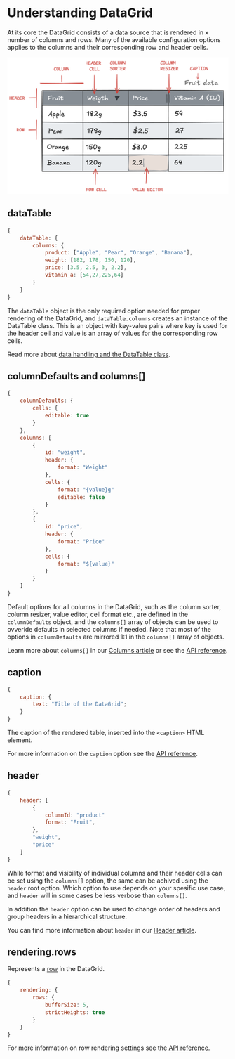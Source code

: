 # Understanding DataGrid

At its core the DataGrid consists of a data source that is rendered in x number of columns and rows. Many of the available configuration options applies to the columns and their corresponding row and header cells.

![table](ill_table.png)

## dataTable

```js
{
    dataTable: {
        columns: {
            product: ["Apple", "Pear", "Orange", "Banana"],
            weight: [182, 178, 150, 120],
            price: [3.5, 2.5, 3, 2.2],
            vitamin_a: [54,27,225,64]
        }
    }
}
```

The `dataTable` object is the only required option needed for proper rendering of the DataGrid, and `dataTable.columns` creates an instance of the DataTable class. This is an object with key-value pairs where key is used for the header cell and value is an array of values for the corresponding row cells.

Read more about [data handling and the DataTable class](https://www.highcharts.com/docs/dashboards/data-table).

## columnDefaults and columns[]

```js
{
    columnDefaults: {
        cells: {
            editable: true
        }
    },
    columns: [
        {
            id: "weight",
            header: {
                format: "Weight"
            },
            cells: {
                format: "{value}g"
                editable: false
            }
        },
        {
            id: "price",
            header: {
                format: "Price"
            },
            cells: {
                format: "${value}"
            }
        }
    ]
}
```

Default options for all columns in the DataGrid, such as the column sorter, column resizer, value editor, cell format etc., are defined in the `columnDefaults` object, and the `columns[]` array of objects can be used to ovveride defaults in selected columns if needed. Note that most of the options in `columnDefaults` are mirrored 1:1 in the `columns[]` array of objects.

Learn more about `columns[]` in our [Columns article](https://www.highcharts.com/docs/datagrid/columns) or see the [API reference](https://api.highcharts.com/dashboards/#interfaces/DataGrid_Options.Options-1#columnDefaults).

## caption

```js
{
    caption: {
        text: "Title of the DataGrid";
    }
}
```

The caption of the rendered table, inserted into the `<caption>` HTML element.

For more information on the `caption` option see the [API reference](https://api.highcharts.com/dashboards/#interfaces/DataGrid_Options.Options-1#caption).

## header

```js
{
    header: [
        {
            columnId: "product"
            format: "Fruit",
        },
        "weight",
        "price"
    ]
}
```

While format and visibility of individual columns and their header cells can be set using the `columns[]` option, the same can be achived using the `header` root option. Which option to use depends on your spesific use case, and `header` will in some cases be less verbose than `columns[]`.

In addition the `header` option can be used to change order of headers and group headers in a hierarchical structure.

You can find more information about `header` in our [Header article](https://www.highcharts.com/docs/datagrid/header).

## rendering.rows

Represents a [row](https://api.highcharts.com/dashboards/#classes/DataGrid_Table_Row.Row-1) in the DataGrid.

```js
{
    rendering: {
        rows: {
            bufferSize: 5,
            strictHeights: true
        }
    }
}
```

For more information on row rendering settings see the [API reference](https://api.highcharts.com/dashboards/#interfaces/DataGrid_Options.RowsSettings).
